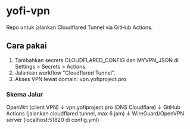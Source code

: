 # yofi-vpn
Repo untuk jalankan Cloudflared Tunnel via GitHub Actions.

## Cara pakai
1. Tambahkan secrets CLOUDFLARED_CONFIG dan MYVPN_JSON di Settings > Secrets > Actions.
2. Jalankan workflow "Cloudflared Tunnel".
3. Akses VPN lewat domain: vpn.yofiproject.pro

### Skema Jalur
OpenWrt (client VPN)
     ↓
     vpn.yofiproject.pro  (DNS Cloudflare)
     ↓
     GitHub Actions (jalankan cloudflared tunnel, max 6 jam)
     ↓
     WireGuard/OpenVPN server (localhost:51820 di config.yml)
